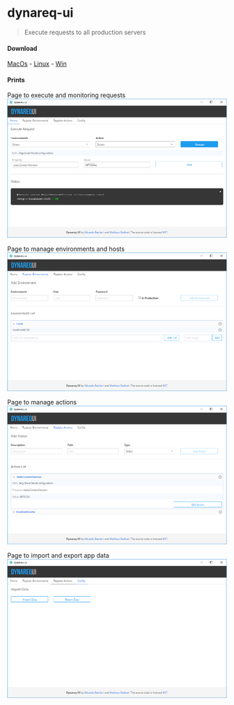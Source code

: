 # dynareq-ui

> Execute requests to all production servers

#### Download

[MacOs](https://github.com/mdsbarbieri/dynareq-ui/releases/download/v0.1-beta/dynareq-ui-darwin-x64.zip) - [Linux](https://github.com/mdsbarbieri/dynareq-ui/releases/download/v0.1-beta/dynareq-ui-linux-x64.zip) - [Win](https://github.com/mdsbarbieri/dynareq-ui/releases/latest)


#### Prints
Page to execute and monitoring requests
![Home](https://github.com/mdsbarbieri/dynareq-ui/raw/master/image/home.png "Page to execute and monitoring requests")

Page to manage environments and hosts
![Environments](https://github.com/mdsbarbieri/dynareq-ui/raw/master/image/environments.png "Page to manage environments and hosts")

Page to manage actions
![Actions](https://github.com/mdsbarbieri/dynareq-ui/raw/master/image/actions.png "Page to manage actions")

Page to import and export app data
![Config](https://github.com/mdsbarbieri/dynareq-ui/raw/master/image/config.png "Page to import and export app data")